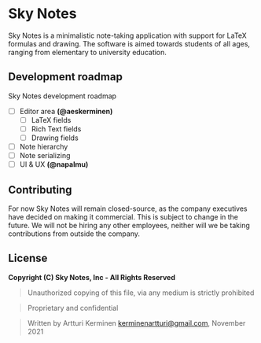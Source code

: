 # Sky Notes

Sky Notes is a minimalistic note-taking application with support for LaTeX formulas and drawing. The software is aimed towards students of all ages, ranging from elementary to university education.

## Development roadmap
Sky Notes development roadmap
- [ ] Editor area **(@aeskerminen)**
    - [ ] LaTeX fields
    - [ ] Rich Text fields 
    - [ ] Drawing fields
- [ ] Note hierarchy
- [ ] Note serializing
- [ ] UI & UX **(@napalmu)**

## Contributing
For now Sky Notes will remain closed-source, as the company executives have decided on making it commercial. This is subject to change in the future. We will not be hiring any other employees, neither will we be taking contributions from outside the company.

## License

__Copyright (C) Sky Notes, Inc - All Rights Reserved__

> Unauthorized copying of this file, via any medium is strictly prohibited

> Proprietary and confidential

> Written by Artturi Kerminen <kerminenartturi@gmail.com>, November 2021

